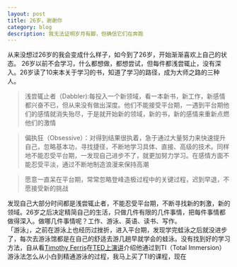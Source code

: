 ```yaml
---
layout: post
title: 26岁，谢谢你 
category: blog
description: 我无法证明岁月有脚，但确信它们在奔跑   
---
```


从来没想过26岁的我会变成什么样子，如今到了26岁，开始渐渐喜欢上自己的状态。
26岁以前不会学习，什么都想做，都想尝试，但每件都浅尝辄止，没有深入。26岁读了10来本关于学习的书，知道了学习的路径，成为大师之路的三种人。 
>浅尝辄止者（Dabbler):每投入一个新领域，看一本新书，新工作，新感情都兴奋不已，但从来没有做出深度。他们不能接受平台期，一遇到平台期他们的感情就消失殆尽，于是就开始新的领域，新的书，新的感情来重新点燃他们的激情   


>偏执狂（Obsessive）：对得到结果很执着，急于通过大量努力来快速提升自己，忽略基本功，寻找捷径，不断地学习具体、直接、高级的技术。同样地不能忍受平台期，一发现自己进步不了，就更加努力学习。在感情方面不能忍受平淡，通过不断地制造浪漫来保持高潮     

>愿意一直呆在平台期，常常忽略登峰造极过程中的关键过程，迟到早退，不愿接受新的挑战    

发现自己大部分时间都是浅尝辄止者，不能忍受平台期，不断寻找新的刺激，新的领域。26岁之后决定精简自己的生活，只做几件有限的几件事情，把每件事情都做得深入。做哪几件事情呢？工作、游泳、英语、读书、写作。    
「游泳」，之前在游泳上也经历过挫折，进入平台期，发现学完蛙泳之后就没进步了，每次去游泳馆都是在自己的舒适去游几趟早就学会的蛙泳。没有找到好的学习方法，自从看[Timothy Ferris]()在[TED上演讲]()介绍他通过到TI（Total Immersion）游泳法怎么从小白到精通游泳的过程，我马上买了TI的课程，现在

